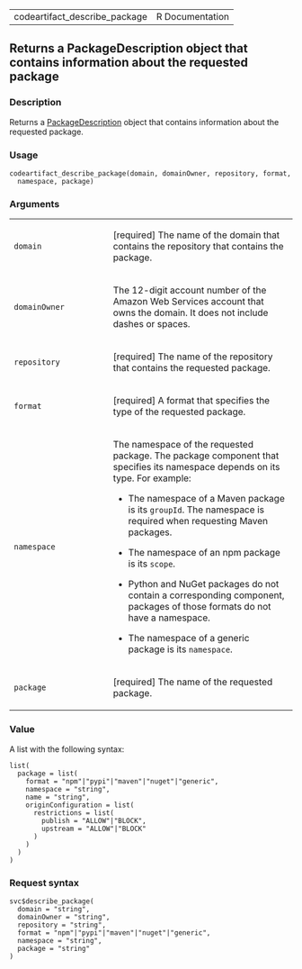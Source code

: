 <table style="width: 100%;">
<tbody>
<tr class="odd">
<td>codeartifact_describe_package</td>
<td style="text-align: right;">R Documentation</td>
</tr>
</tbody>
</table>

## Returns a PackageDescription object that contains information about the requested package

### Description

Returns a
[PackageDescription](https://docs.aws.amazon.com/codeartifact/latest/APIReference/API_PackageDescription.html)
object that contains information about the requested package.

### Usage

    codeartifact_describe_package(domain, domainOwner, repository, format,
      namespace, package)

### Arguments

<table>
<colgroup>
<col style="width: 35%" />
<col style="width: 65%" />
</colgroup>
<tbody>
<tr class="odd">
<td><code id="codeartifact_describe_package_:_domain">domain</code></td>
<td><p>[required] The name of the domain that contains the repository
that contains the package.</p></td>
</tr>
<tr class="even">
<td><code
id="codeartifact_describe_package_:_domainOwner">domainOwner</code></td>
<td><p>The 12-digit account number of the Amazon Web Services account
that owns the domain. It does not include dashes or spaces.</p></td>
</tr>
<tr class="odd">
<td><code
id="codeartifact_describe_package_:_repository">repository</code></td>
<td><p>[required] The name of the repository that contains the requested
package.</p></td>
</tr>
<tr class="even">
<td><code id="codeartifact_describe_package_:_format">format</code></td>
<td><p>[required] A format that specifies the type of the requested
package.</p></td>
</tr>
<tr class="odd">
<td><code
id="codeartifact_describe_package_:_namespace">namespace</code></td>
<td><p>The namespace of the requested package. The package component
that specifies its namespace depends on its type. For example:</p>
<ul>
<li><p>The namespace of a Maven package is its <code>groupId</code>. The
namespace is required when requesting Maven packages.</p></li>
<li><p>The namespace of an npm package is its
<code>scope</code>.</p></li>
<li><p>Python and NuGet packages do not contain a corresponding
component, packages of those formats do not have a namespace.</p></li>
<li><p>The namespace of a generic package is its
<code>namespace</code>.</p></li>
</ul></td>
</tr>
<tr class="even">
<td><code
id="codeartifact_describe_package_:_package">package</code></td>
<td><p>[required] The name of the requested package.</p></td>
</tr>
</tbody>
</table>

### Value

A list with the following syntax:

    list(
      package = list(
        format = "npm"|"pypi"|"maven"|"nuget"|"generic",
        namespace = "string",
        name = "string",
        originConfiguration = list(
          restrictions = list(
            publish = "ALLOW"|"BLOCK",
            upstream = "ALLOW"|"BLOCK"
          )
        )
      )
    )

### Request syntax

    svc$describe_package(
      domain = "string",
      domainOwner = "string",
      repository = "string",
      format = "npm"|"pypi"|"maven"|"nuget"|"generic",
      namespace = "string",
      package = "string"
    )
